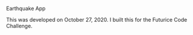 Earthquake App

This was developed on October 27, 2020. I built this for the Futurice Code Challenge. 

